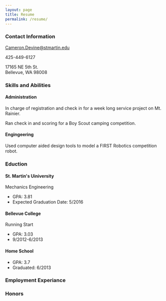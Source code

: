```yaml
---
layout: page
title: Resume
permalink: /resume/
---
```


### Contact Information

[Cameron.Devine@stmartin.edu](Cameron.Devine@stmartin.edu)

425-449-6127

17165 NE 5th St.  
Bellevue, WA 98008

### Skills and Abilities

#### Administration

In charge of registration and check in for a week long service project on Mt. Rainier.

Ran check in and scoring for a Boy Scout camping competition.

#### Engingeering

Used computer aided design tools to model a FIRST Robotics competition robot.

### Eduction

#### St. Martin's Uiniversity

Mechanics Engineering 

+ GPA: 3.81
+ Expected Graduation Date: 5/2016

#### Bellevue College
Running Start  
+ GPA: 3.03
+ 9/2012-6/2013

#### Home School  
+ GPA: 3.7
+ Graduated: 6/2013

### Employment Experiance

### Honors

